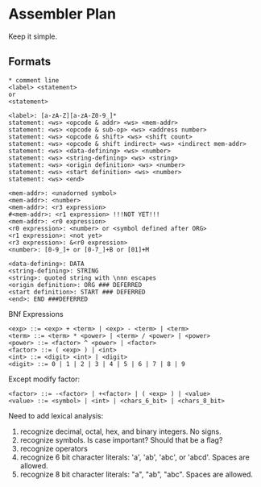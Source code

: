 # Assembler Plan

Keep it simple.

## Formats

``` code
* comment line
<label> <statement>
or
<statement>

<label>: [a-zA-Z][a-zA-Z0-9_]*
statement: <ws> <opcode & addr> <ws> <mem-addr>
statement: <ws> <opcode & sub-op> <ws> <address number>
statement: <ws> <opcode & shift> <ws> <shift count>
statement: <ws> <opcode & shift indirect> <ws> <indirect mem-addr>
statement: <ws> <data-defining> <ws> <number>
statement: <ws> <string-defining> <ws> <string>
statement: <ws> <origin definition> <ws> <number>
statement: <ws> <start definition> <ws> <number>
statement: <ws> <end>

<mem-addr>: <unadorned symbol>
<mem-addr>: <number>
<mem-addr>: <r3 expression>
#<mem-addr>: <r1 expression> !!!NOT YET!!!
<mem-addr>: <r0 expression>
<r0 expression>: <number> or <symbol defined after ORG>
<r1 expression>: <not yet>
<r3 expression>: &<r0 expression>
<number>: [0-9_]+ or [0-7_]+B or [01]+M

<data-defining>: DATA 
<string-defining>: STRING
<string>: quoted string with \nnn escapes
<origin definition>: ORG ### DEFERRED
<start definition>: START ### DEFERRED
<end>: END ###DEFERRED
```
BNf Expressions
```
<exp> ::= <exp> + <term> | <exp> - <term> | <term>
<term> ::= <term> * <power> | <term> / <power> | <power>
<power> ::= <factor> ^ <power> | <factor>
<factor> ::= ( <exp> ) | <int>
<int> ::= <digit> <int> | <digit>
<digit> ::= 0 | 1 | 2 | 3 | 4 | 5 | 6 | 7 | 8 | 9
```

Except modify factor:
```
<factor> ::= -<factor> | +<factor> | ( <exp> ) | <value>
<value> ::= <symbol> | <int> | <chars_6_bit> | <chars_8_bit>
```

Need to add lexical analysis:
1. recognize decimal, octal, hex, and binary integers. No signs.
2. recognize symbols. Is case important? Should that be a flag?
3. recognize operators
4. recognize 6 bit character literals: 'a', 'ab', 'abc', or 'abcd'. Spaces are allowed.
5. recognize 8 bit character literals: "a", "ab", "abc". Spaces are allowed.
